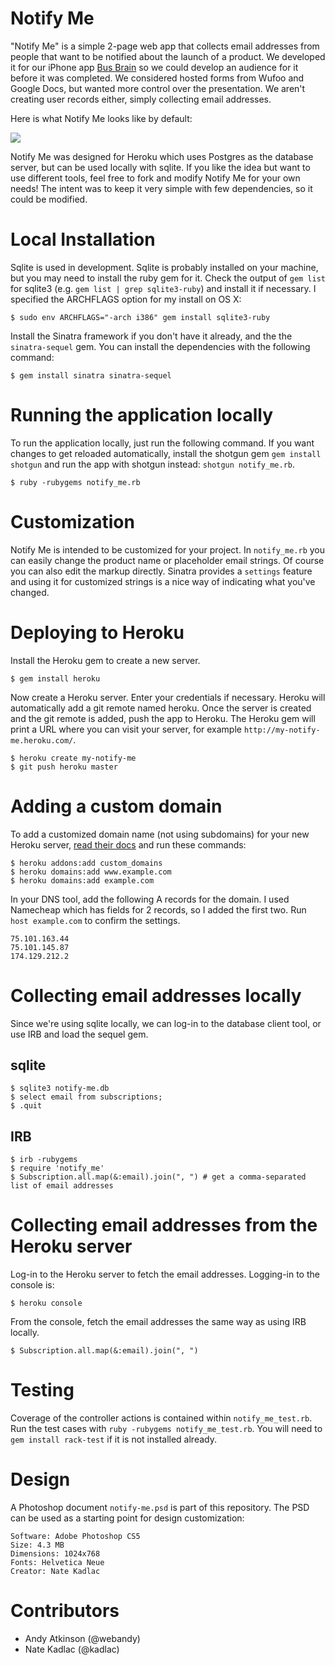 Notify Me
=========
"Notify Me" is a simple 2-page web app that collects email addresses from people that want to be notified about the launch of a product. We developed it for our iPhone app [Bus Brain](http://busbrainapp.com/) so we could develop an audience for it before it was completed. We considered hosted forms from Wufoo and Google Docs, but wanted more control over the presentation. We aren't creating user records either, simply collecting email addresses.

Here is what Notify Me looks like by default:

<img src='https://github.com/webandy/notify-me/raw/master/public/screenshot.png' />

Notify Me was designed for Heroku which uses Postgres as the database server, but can be used locally with sqlite. If you like the idea but want to use different tools, feel free to fork and modify Notify Me for your own needs! The intent was to keep it very simple with few dependencies, so it could be modified.

Local Installation
==================
Sqlite is used in development. Sqlite is probably installed on your machine, but you may need to install the ruby gem for it. Check the output of `gem list` for sqlite3 (e.g. `gem list | grep sqlite3-ruby`) and install it if necessary. I specified the ARCHFLAGS option for my install on OS X:

    $ sudo env ARCHFLAGS="-arch i386" gem install sqlite3-ruby

Install the Sinatra framework if you don't have it already, and the the `sinatra-sequel` gem. You can install the dependencies with the following command:

    $ gem install sinatra sinatra-sequel
 
Running the application locally
===============================
To run the application locally, just run the following command. If you want changes to get reloaded automatically, install the shotgun gem `gem install shotgun` and run the app with shotgun instead: `shotgun notify_me.rb`.

    $ ruby -rubygems notify_me.rb

Customization
=============
Notify Me is intended to be customized for your project. In `notify_me.rb` you can easily change the product name or placeholder email strings. Of course you can also edit the markup directly. Sinatra provides a `settings` feature and using it for customized strings is a nice way of indicating what you've changed.

Deploying to Heroku
===================
Install the Heroku gem to create a new server.

    $ gem install heroku

Now create a Heroku server. Enter your credentials if necessary. Heroku will automatically add a git remote named heroku. Once the server is created and the git remote is added, push the app to Heroku. The Heroku gem will print a URL where you can visit your server, for example `http://my-notify-me.heroku.com/`.

    $ heroku create my-notify-me
    $ git push heroku master

Adding a custom domain
======================
To add a customized domain name (not using subdomains) for your new Heroku server, [read their docs](http://docs.heroku.com/custom-domains) and run these commands:

    $ heroku addons:add custom_domains
    $ heroku domains:add www.example.com
    $ heroku domains:add example.com

In your DNS tool, add the following A records for the domain. I used Namecheap which has fields for 2 records, so I added the first two. Run `host example.com` to confirm the settings.

    75.101.163.44
    75.101.145.87
    174.129.212.2

Collecting email addresses locally
=================================
Since we're using sqlite locally, we can log-in to the database client tool, or use IRB and load the sequel gem.

 sqlite
 ------
    $ sqlite3 notify-me.db
    $ select email from subscriptions;
    $ .quit

 IRB
 ---
    $ irb -rubygems
    $ require 'notify_me'
    $ Subscription.all.map(&:email).join(", ") # get a comma-separated list of email addresses

Collecting email addresses from the Heroku server
=================================================
Log-in to the Heroku server to fetch the email addresses. Logging-in to the console is:
    
    $ heroku console

From the console, fetch the email addresses the same way as using IRB locally.

    $ Subscription.all.map(&:email).join(", ")

Testing
=======
Coverage of the controller actions is contained within `notify_me_test.rb`. Run the test cases with `ruby -rubygems notify_me_test.rb`. You will need to `gem install rack-test` if it is not installed already.

Design 
======
A Photoshop document `notify-me.psd` is part of this repository. The PSD can be used as a starting point for design customization:

    Software: Adobe Photoshop CS5
    Size: 4.3 MB
    Dimensions: 1024x768
    Fonts: Helvetica Neue
    Creator: Nate Kadlac

Contributors
============
 - Andy Atkinson (@webandy)
 - Nate Kadlac (@kadlac)